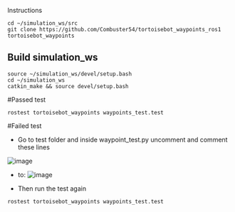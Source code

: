 Instructions
```
cd ~/simulation_ws/src
git clone https://github.com/Combuster54/tortoisebot_waypoints_ros1 tortoisebot_waypoints
```
## Build simulation_ws
```
source ~/simulation_ws/devel/setup.bash
cd ~/simulation_ws
catkin_make && source devel/setup.bash
```

#Passed test
```
rostest tortoisebot_waypoints waypoints_test.test
```
#Failed test

 - Go to test folder and inside waypoint_test.py uncomment and comment these lines

![image](https://github.com/Combuster54/tortoisebot_waypoints_ros1/assets/98191055/06f909ce-7d67-403d-94f0-aedcf5e18607)
   
 - to:
![image](https://github.com/Combuster54/tortoisebot_waypoints_ros1/assets/98191055/e91d3abe-cfc7-425a-a38c-0d679bf232e0)

   
 - Then run the test again
```
rostest tortoisebot_waypoints waypoints_test.test
```
